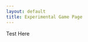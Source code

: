 ```yaml
---
layout: default
title: Experimental Game Page
---
```


<script>
  jQuery(function() {
    Game.main({jquery: $, 
               context: $("#game")[0].getContext("2d"), 
               document: document});
  });
</script>

<canvas id="game" width="640px;" height="480px;">
  Test Here
</canvas>
